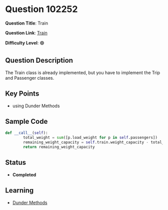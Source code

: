 
# Question 102252

**Question Title**: Train

**Question Link**: [Train](https://quera.org/problemset/102252) 

**Difficulty Level**: 🟢
## Question Description
The Train class is already implemented, but you have to implement the Trip and Passenger classes.



## Key Points
- using Dunder Methods

## Sample Code
```python
def __call__(self):
        total_weight = sum([p.load_weight for p in self.passengers])
        remaining_weight_capacity = self.train.weight_capacity - total_weight
        return remaining_weight_capacity
```

## Status


- **Completed**

## Learning
- [Dunder Methods](./../../learn/dunder_methods.md)